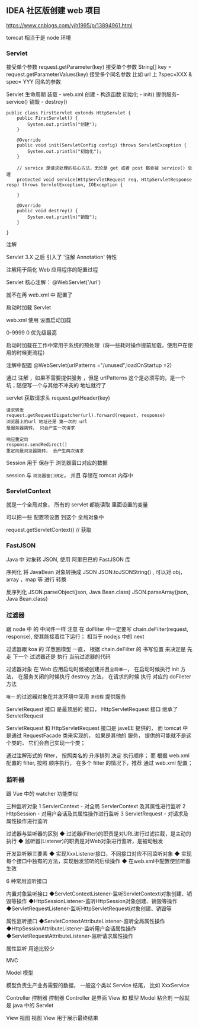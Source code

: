 <!--
 * @Author: hcs
 * @Date: 2023-03-23 18:52:50
 * @LastEditTime: 2023-04-17 13:41:34
 * @LastEditors: Do not edit
 * @Description: Modify here please
 * @FilePath: \git_program\FEStudy\其他\idea初始化tomcat项目.md
-->
<!--
 * @Author: hcs
 * @Date: 2023-03-23 18:52:50
 * @LastEditTime: 2023-03-27 11:03:06
 * @LastEditors: Do not edit
 * @Description: Modify here please
 * @FilePath: \git_program\FEStudy\其他\idea初始化tomcat项目.md
-->
## IDEA 社区版创建 web 项目
https://www.cnblogs.com/yjh1995/p/13894961.html

tomcat 相当于是 node 环境


### Servlet
接受单个参数
request.getParameter(key) 接受单个参数
String[] key =  request.getParameterValues(key) 接受多个同名参数
比如 url 上 ?spec=XXX & spec= YYY 同名的参数

Servlet 生命周期
  装载 - web.xml
  创建 - 构造函数
  初始化 - init()
  提供服务- service()
  销毁 - destroy()

```
public class FirstServlet extends HttpServlet {
    public FirstServlet() {
        System.out.println("创建");
    }

    @Override
    public void init(ServletConfig config) throws ServletException {
        System.out.println("初始化");
    }

    // service 是请求处理的核心方法，无论是 get 或者 post 都会被 service() 处理
    protected void service(HttpServletRequest req, HttpServletResponse resp) throws ServletException, IOException {
      
    }

    @Override
    public void destroy() {
        System.out.println("销毁");
    }

}

```

注解 

Servlet 3.X 之后 引入了 '注解 Annotation' 特性

注解用于简化 Web 应用程序的配置过程

Servlet 核心注解： @WebServlet('/url')

就不在再 web.xml 中 配置了

启动时加载 Servlet

web.xml 使用 <load-on-startup> 设置启动加载

<load-on-startup>0-9999</load-on-startup>
0 优先级最高

启动时加载在工作中常用于系统的预处理（将一些耗时操作提前加载，使用户在使用的时候更流程）

注解中配置
@WebServlet(urlPatterns ="/unused",loadOnStartup =2)

通过 注解 ，如果不需要提供服务 ，但是 urlPatterns  这个是必须写的，是一个坑；随便写一个与其他不冲突的 地址就行了


servlet 获取请求头
request.getHeader(key)


```
请求转发
request.getRequestDispatcher(url).forward(request, response)
浏览器上的url 地址还是 第一次的 url
是服务器跳转， 只会产生一次请求

响应重定向
response.sendRedirect()
重定向是浏览器跳转， 会产生两次请求
```

Session 用于 保存于 浏览器窗口对应的数据

session 与 `浏览器窗口绑定`， 并且 存储在 tomcat 内存中


### ServletContext

就是一个全局对象， 所有的 servlet 都能读取 里面设置的变量

可以把一些 配置项设置 到这个 全局对象中

request.getServletContext()  // 获取

### FastJSON
Java 中 对象转 JSON, 使用 阿里巴巴的 FastJSON 库

序列化
  将 JavaBean 对象转换成 JSON
  JSON.toJSONString() , 可以对 obj， array ，map 等 进行 转换

反序列化
JSON.parseObject(json, Java Bean.class)
JSON.parseArray(json, Java Bean.class)

### 过滤器

跟 node 中 的 中间件一样
注意 在 doFliter 中一定要写 chain.deFilter(request, response), 使其能接着往下运行；
相当于 nodejs 中的 next

过滤器跟 koa 的 洋葱圈模型 一直， 根据  chain.deFilter 的 书写位置 来决定是 先走 下一个 过滤器还是 执行 当前过滤器的代码


过滤器对象 在 Web 应用启动时候被创建并且`全局唯一`， 在启动时候执行 init 方法， 在服务关闭的时候执行 destroy 方法， 在请求的时候 执行 对应的 doFileter 方法

`唯一` 的过滤器对象在并发环境中采用  `多线程` 提供服务


ServletRequest 接口 是最顶层的 接口， HttpServletRequest 接口 继承了 ServletRequest

ServletRequest 和 HttpServletRequest 接口是 javeEE 提供的，
而 tomcat 中 是通过 RequestFacade 类来实现的， 如果是其他的 服务， 提供的可能就不是这个类的， 它们会自己实现一个类；

通过注解形式的 filter， 按照类名的 升序排列 决定 执行顺序；
而 根据 web.xml 配置的 filter, 按照 <filter-mapping> 顺序执行， 在多个 filter 的情况下，推荐 通过 web.xml 配置；

### 监听器
跟 Vue 中的 watcher 功能类似

三种监听对象
1 ServlerContext - 对全局 ServlerContext 及其属性进行监听
2 HttpSession - 对用户会话及其属性操作进行监听
3 ServletRequest - 对请求及属性操作进行监听

过滤器与监听器的区别
◆ 过滤器(Filter)的职责是对URL进行过滤拦截，是主动的执行
◆ 监听器(Listener)的职责是对Web对象进行监听，是被动触发


开发监听器三要素
◆ 实现XxxListener接口，不同接口对应不同监听对象
◆ 实现每个接口中独有的方法，实现触发监听的后续操作
◆ 在web.xml中配置<listener>使监听器生效

6 种常用监听接口

内置对象监听接口
◆ServletContextListener-监听ServletContexti对象创建、销毁等操作
◆HttpSessionListener-监听HttpSession对象创建、销毁等操作
◆ServletRequestListener-监听HttpServletRequesti对象创建、销毁等



属性监听接口
◆ServletContextAttributeListener-监听全局属性操作
◆HttpSessionAttributeListener-监听用户会话属性操作
◆ServletRequestAttributeListener-监听请求属性操作

属性监听 用途比较少


MVC

Model 模型

模型负责生产业务需要的数据， 一般这个类以 Service 结尾， 比如 XxxService

Controller 控制器
控制器 Controller 是界面 View 和 模型 Model 粘合剂
一般就是 java 中的 Servlet

View 视图
视图 View 用于展示最终结果